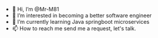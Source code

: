 - 👋 Hi, I’m @Mr-M81
- 👀 I’m interested in becoming a better software engineer
- 🌱 I’m currently learning Java springboot microservices
- 📫 How to reach me send me a request, let's talk.

<!---
Mr-M81/Mr-M81 is a ✨ special ✨ repository because its `README.md` (this file) appears on your GitHub profile.
You can click the Preview link to take a look at your changes.
--->
